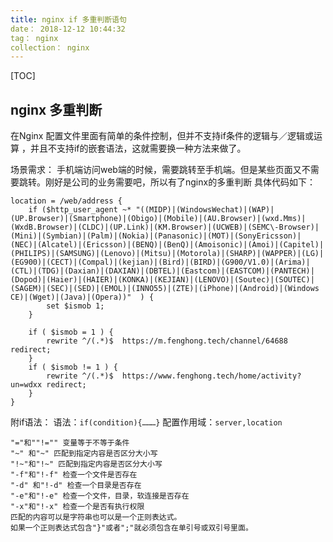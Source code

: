 ```yaml
---
title: nginx if 多重判断语句
date： 2018-12-12 10:44:32
tag： nginx
collection： nginx
---
```


[TOC]

## nginx 多重判断

在Nginx 配置文件里面有简单的条件控制，但并不支持if条件的逻辑与／逻辑或运算 ，并且不支持if的嵌套语法，这就需要换一种方法来做了。

场景需求：
手机端访问web端的时候，需要跳转至手机端。但是某些页面又不需要跳转。刚好是公司的业务需要吧，所以有了nginx的多重判断
具体代码如下：

```
location = /web/address {
    if ($http_user_agent ~* "((MIDP)|(WindowsWechat)|(WAP)|(UP.Browser)|(Smartphone)|(Obigo)|(Mobile)|(AU.Browser)|(wxd.Mms)|(WxdB.Browser)|(CLDC)|(UP.Link)|(KM.Browser)|(UCWEB)|(SEMC\-Browser)|(Mini)|(Symbian)|(Palm)|(Nokia)|(Panasonic)|(MOT)|(SonyEricsson)|(NEC)|(Alcatel)|(Ericsson)|(BENQ)|(BenQ)|(Amoisonic)|(Amoi)|(Capitel)|(PHILIPS)|(SAMSUNG)|(Lenovo)|(Mitsu)|(Motorola)|(SHARP)|(WAPPER)|(LG)|(EG900)|(CECT)|(Compal)|(kejian)|(Bird)|(BIRD)|(G900/V1.0)|(Arima)|(CTL)|(TDG)|(Daxian)|(DAXIAN)|(DBTEL)|(Eastcom)|(EASTCOM)|(PANTECH)|(Dopod)|(Haier)|(HAIER)|(KONKA)|(KEJIAN)|(LENOVO)|(Soutec)|(SOUTEC)|(SAGEM)|(SEC)|(SED)|(EMOL)|(INNO55)|(ZTE)|(iPhone)|(Android)|(Windows CE)|(Wget)|(Java)|(Opera))"  ) {
        set $ismob 1;
    }

    if ( $ismob = 1 ) {
        rewrite ^/(.*)$  https://m.fenghong.tech/channel/64688 redirect;
    }
    if ( $ismob != 1 ) {
        rewrite ^/(.*)$  https://www.fenghong.tech/home/activity?un=wdxx redirect;
    }
}
```

附if语法： 
语法：`if(condition){………}`
配置作用域：`server,location`

```
"="和""!="" 变量等于不等于条件
"~" 和"~" 匹配到指定内容是否区分大小写
"!~"和"!~" 匹配到指定内容是否区分大小写
"-f"和"!-f" 检查一个文件是否存在
"-d" 和"!-d" 检查一个目录是否存在
"-e"和"!-e" 检查一个文件，目录，软连接是否存在
"-x"和"!-x" 检查一个是否有执行权限
匹配的内容可以是字符串也可以是一个正则表达式。
如果一个正则表达式包含"}"或者";"就必须包含在单引号或双引号里面。
```
